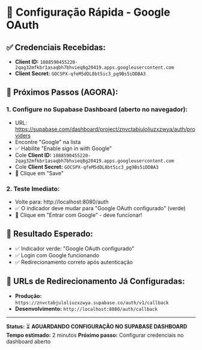 # 🚀 Configuração Rápida - Google OAuth

## ✅ Credenciais Recebidas:
- **Client ID:** `1088590455220-2qag32mfkbr1asaqbh7bhvieq8g20419.apps.googleusercontent.com`
- **Client Secret:** `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`

## 🔧 Próximos Passos (AGORA):

### 1. **Configure no Supabase Dashboard** (aberto no navegador):
   - URL: https://supabase.com/dashboard/project/znvctabjuloliuzxzwya/auth/providers
   - Encontre "Google" na lista
   - ✅ Habilite "Enable sign in with Google"
   - Cole **Client ID:** `1088590455220-2qag32mfkbr1asaqbh7bhvieq8g20419.apps.googleusercontent.com`
   - Cole **Client Secret:** `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`
   - 💾 Clique em "Save"

### 2. **Teste Imediato:**
   - Volte para: http://localhost:8080/auth
   - ✅ O indicador deve mudar para "Google OAuth configurado" (verde)
   - 🔐 Clique em "Entrar com Google" - deve funcionar!

## 🎯 Resultado Esperado:
- ✅ Indicador verde: "Google OAuth configurado"
- ✅ Login com Google funcionando
- ✅ Redirecionamento correto após autenticação

## 🔧 URLs de Redirecionamento Já Configuradas:
- **Produção:** `https://znvctabjuloliuzxzwya.supabase.co/auth/v1/callback`
- **Desenvolvimento:** `http://localhost:8080/auth/callback`

---

**Status:** ⏳ **AGUARDANDO CONFIGURAÇÃO NO SUPABASE DASHBOARD**
**Tempo estimado:** 2 minutos
**Próximo passo:** Configurar credenciais no dashboard aberto
